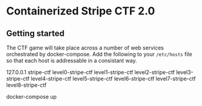# Containerized Stripe CTF 2.0

## Getting started

The CTF game will take place across a number of web services orchestrated by docker-compose. Add the following to your `/etc/hosts` file so that each host is addressable in a consistant way.

  127.0.0.1 stripe-ctf level0-stripe-ctf level1-stripe-ctf level2-stripe-ctf level3-stripe-ctf level4-stripe-ctf level5-stripe-ctf level6-stripe-ctf level7-stripe-ctf level8-stripe-ctf

  docker-compose up
